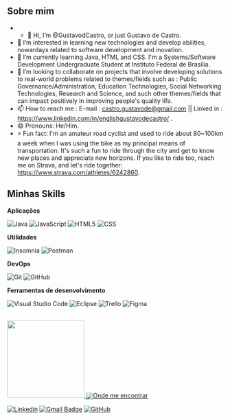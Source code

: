 

## Sobre mim

- - 👋 Hi, I’m @GustavodCastro, or just Gustavo de Castro.
- 👀 I’m interested in learning new technologies and develop abilities, nowardays related to software development and inovation.
- 🌱 I’m currently learning Java, HTML and CSS. I'm a Systems/Software Development Undergraduate Student at Instituto Federal de Brasília.
- 💞️ I’m looking to collaborate on projects that involve developing solutions to real-world problems related to themes/fields such as : Public Governance/Administration, Education Technologies, Social Networking Technologies, Research and Science, and such other themes/fields that can impact positively in improving people's quality life.
- 📫 How to reach me : E-mail : castro.gustavode@gmail.com || Linked in : https://www.linkedin.com/in/englishgustavodecastro/ .
- 😄 Pronouns: He/Him.
- ⚡  Fun fact: I'm an amateur road cyclist and used to ride about 80~100km a week when I was using the bike as my principal means of transportation. It's such a fun to ride through the city and get to know new places and appreciate new horizons.
   If you like to ride too, reach me on Strava, and let's ride together: https://www.strava.com/athletes/6242860.

## Minhas Skills

**Aplicações**

![Java](https://img.shields.io/badge/-Java-333333?style=flat&logo=Java&logoColor=007396)
![JavaScript](https://img.shields.io/badge/-JavaScript-333333?style=flat&logo=javascript)
![HTML5](https://img.shields.io/badge/-HTML5-333333?style=flat&logo=HTML5)
![CSS](https://img.shields.io/badge/-CSS-333333?style=flat&logo=CSS3&logoColor=1572B6)

**Utilidades**

![Insomnia](https://img.shields.io/badge/-Insomnia-333333?style=flat&logo=insomnia)
![Postman](https://img.shields.io/badge/-Postman-333333?style=flat&logo=postman)

**DevOps**

![Git](https://img.shields.io/badge/-Git-333333?style=flat&logo=git)
![GitHub](https://img.shields.io/badge/-GitHub-333333?style=flat&logo=github)


**Ferramentas de desenvolvimento**

![Visual Studio Code](https://img.shields.io/badge/-Visual%20Studio%20Code-333333?style=flat&logo=visual-studio-code&logoColor=007ACC)
![Eclipse](https://img.shields.io/badge/-Eclipse-333333?style=flat&logo=eclipse-ide&logoColor=2C2255)
![Trello](https://img.shields.io/badge/-Trello-333333?style=flat&logo=trello&logoColor=007ACC)
![Figma](https://img.shields.io/badge/-Figma-333333?style=flat&logo=figma&logoColor=007ACC)

<br/>

<a href="https://github.com/GustavodCastro/GustavodCastro" title="Perfil do Gustavo">
  <img height="180em" src="https://github-readme-stats.vercel.app/api?username=GustavodCastro&theme=shadow_green&show_icons=true" />

</a>
<a href="https://github.com/GustavodCastro/GustavodCastro">
   <img align="center" src="https://github-readme-stats.vercel.app/api/top-langs/?username=gustavodcastro&layout=compact />
</a>



## Onde me encontrar

[![Linkedin](https://img.shields.io/badge/-englishgustavodecastro-blue?style=flat-square&logo=Linkedin&logoColor=white&link=https://www.linkedin.com/in/englishgustavodecastro/)](https://www.linkedin.com/in/englishgustavodecastro/)
[![Gmail Badge](https://img.shields.io/badge/-castro.gustavode@gmail.com-006bed?style=flat-square&logo=Gmail&logoColor=white&link=mailto:castro.gustavode@gmail.com)](mailto:castro.gustavode@gmail.com)
[![GitHub](https://img.shields.io/github/followers/GustavodCastro?label=follow&style=social)]([https://github.com/GustavodCastro])

<!---
GustavodCastro/GustavodCastro is a ✨ special ✨ repository because its `README.md` (this file) appears on your GitHub profile.
You can click the Preview link to take a look at your changes.
--->
